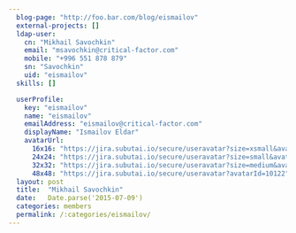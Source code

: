 ```yaml
---
  blog-page: "http://foo.bar.com/blog/eismailov"
  external-projects: []
  ldap-user: 
    cn: "Mikhail Savochkin"
    email: "msavochkin@critical-factor.com"
    mobile: "+996 551 878 879"
    sn: "Savochkin"
    uid: "eismailov"
  skills: []

  userProfile: 
    key: "eismailov"
    name: "eismailov"
    emailAddress: "eismailov@critical-factor.com"
    displayName: "Ismailov Eldar"
    avatarUrl: 
      16x16: "https://jira.subutai.io/secure/useravatar?size=xsmall&avatarId=10122"
      24x24: "https://jira.subutai.io/secure/useravatar?size=small&avatarId=10122"
      32x32: "https://jira.subutai.io/secure/useravatar?size=medium&avatarId=10122"
      48x48: "https://jira.subutai.io/secure/useravatar?avatarId=10122"
  layout: post
  title:  "Mikhail Savochkin"
  date:   Date.parse('2015-07-09')
  categories: members
  permalink: /:categories/eismailov/
---
```

